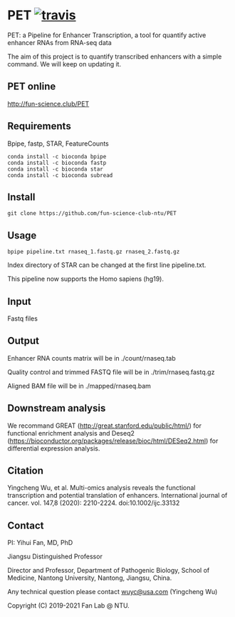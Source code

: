# PET [![travis](https://travis-ci.org/ssadedin/bpipe.svg?branch=master)](https://travis-ci.org/ssadedin/bpipe)

PET: a Pipeline for Enhancer Transcription, a tool for quantify active enhancer RNAs from RNA-seq data

The aim of this project is to quantify transcribed enhancers with a simple command. We will keep on updating it.


## PET online
http://fun-science.club/PET


## Requirements
Bpipe, fastp, STAR, FeatureCounts

    conda install -c bioconda bpipe 
    conda install -c bioconda fastp 
    conda install -c bioconda star 
    conda install -c bioconda subread 
    

## Install
    git clone https://github.com/fun-science-club-ntu/PET


## Usage
    bpipe pipeline.txt rnaseq_1.fastq.gz rnaseq_2.fastq.gz

Index directory of STAR can be changed at the first line pipeline.txt.

This pipeline now supports the Homo sapiens (hg19).


## Input
Fastq files


## Output
Enhancer RNA counts matrix will be in ./count/rnaseq.tab

Quality control and trimmed FASTQ file will be in ./trim/rnaseq.fastq.gz

Aligned BAM file will be in ./mapped/rnaseq.bam


## Downstream analysis
We recommand GREAT (http://great.stanford.edu/public/html/) for functional enrichment analysis and Deseq2 (https://bioconductor.org/packages/release/bioc/html/DESeq2.html) for differential expression analysis.


## Citation
Yingcheng Wu, et al. Multi-omics analysis reveals the functional transcription and potential translation of enhancers. International journal of cancer. vol. 147,8 (2020): 2210-2224. doi:10.1002/ijc.33132



## Contact
PI: Yihui Fan, MD, PhD

Jiangsu Distinguished Professor

Director and Professor, Department of Pathogenic Biology, School of Medicine, Nantong University, Nantong, Jiangsu, China.


Any technical question please contact wuyc@usa.com (Yingcheng Wu)

Copyright (C) 2019-2021 Fan Lab @ NTU.
